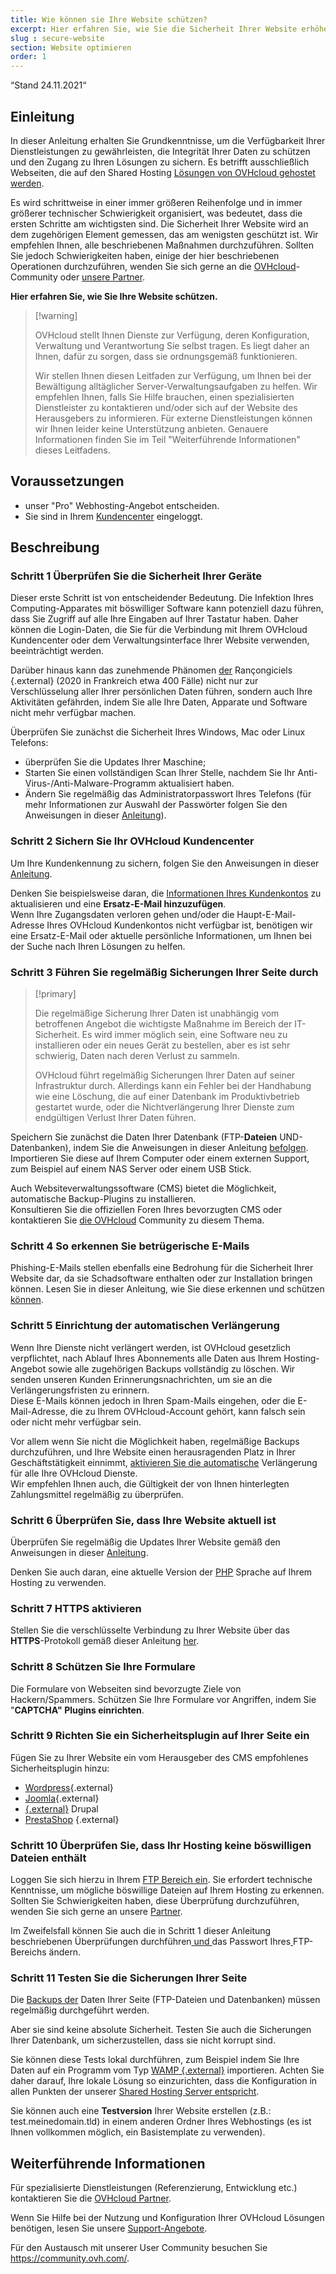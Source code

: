 ```yaml
---
title: Wie können sie Ihre Website schützen?
excerpt: Hier erfahren Sie, wie Sie die Sicherheit Ihrer Website erhöhen
slug : secure-website 
section: Website optimieren 
order: 1
---
```


“Stand 24.11.2021“

## Einleitung

In dieser Anleitung erhalten Sie Grundkenntnisse, um die Verfügbarkeit Ihrer Dienstleistungen zu gewährleisten, die Integrität Ihrer Daten zu schützen und den Zugang zu Ihren Lösungen zu sichern. Es betrifft ausschließlich Webseiten, die auf den Shared Hosting [Lösungen von OVHcloud gehostet werden](https://www.ovhcloud.com/fr/web-hosting/).

Es wird schrittweise in einer immer größeren Reihenfolge und in immer größerer technischer Schwierigkeit organisiert, was bedeutet, dass die ersten Schritte am wichtigsten sind. Die Sicherheit Ihrer Website wird an dem zugehörigen Element gemessen, das am wenigsten geschützt ist. Wir empfehlen Ihnen, alle beschriebenen Maßnahmen durchzuführen. Sollten Sie jedoch Schwierigkeiten haben, einige der hier beschriebenen Operationen durchzuführen, wenden Sie sich gerne an die [OVHcloud](https://community.ovh.com/)-Community oder [unsere Partner](https://partner.ovhcloud.com/fr/).

**Hier erfahren Sie, wie Sie Ihre Website schützen.**

> \[!warning]
>
> OVHcloud stellt Ihnen Dienste zur Verfügung, deren Konfiguration, Verwaltung und Verantwortung Sie selbst tragen. Es liegt daher an Ihnen, dafür zu sorgen, dass sie ordnungsgemäß funktionieren.
>
> Wir stellen Ihnen diesen Leitfaden zur Verfügung, um Ihnen bei der Bewältigung alltäglicher Server-Verwaltungsaufgaben zu helfen.  Wir empfehlen Ihnen, falls Sie Hilfe brauchen, einen spezialisierten Dienstleister zu kontaktieren und/oder sich auf der Website des Herausgebers zu informieren. Für externe Dienstleistungen können wir Ihnen leider keine Unterstützung anbieten. Genauere Informationen finden Sie im Teil "Weiterführende Informationen" dieses Leitfadens.
>

## Voraussetzungen

- unser "Pro" Webhosting-Angebot entscheiden.
- Sie sind in Ihrem [Kundencenter](https://www.ovh.com/auth/?action=gotomanager&from=https://www.ovh.com/fr/&ovhSubsidiary=fr) eingeloggt.

## Beschreibung

### Schritt 1 Überprüfen Sie die Sicherheit Ihrer Geräte <a name="local"></a>

Dieser erste Schritt ist von entscheidender Bedeutung. Die Infektion Ihres Computing-Apparates mit böswilliger Software kann potenziell dazu führen, dass Sie Zugriff auf alle Ihre Eingaben auf Ihrer Tastatur haben. Daher können die Login-Daten, die Sie für die Verbindung mit Ihrem OVHcloud Kundencenter oder dem Verwaltungsinterface Ihrer Website verwenden, beeinträchtigt werden.

Darüber hinaus kann das zunehmende Phänomen [der](https://www.cybermalveillance.gouv.fr/tous-nos-contenus/fiches-reflexes/rancongiciels-ransomwares) Rançongiciels {.external} (2020 in Frankreich etwa 400 Fälle) nicht nur zur Verschlüsselung aller Ihrer persönlichen Daten führen, sondern auch Ihre Aktivitäten gefährden, indem Sie alle Ihre Daten, Apparate und Software nicht mehr verfügbar machen. 

Überprüfen Sie zunächst die Sicherheit Ihres Windows, Mac oder Linux Telefons:

- überprüfen Sie die Updates Ihrer Maschine;
- Starten Sie einen vollständigen Scan Ihrer Stelle, nachdem Sie Ihr Anti-Virus-/Anti-Malware-Programm aktualisiert haben.
- Ändern Sie regelmäßig das Administratorpasswort Ihres Telefons (für mehr Informationen zur Auswahl der Passwörter folgen Sie den Anweisungen in dieser [Anleitung](../../customer/tout-savoir-sur-identifiant-client/)).

### Schritt 2 Sichern Sie Ihr OVHcloud Kundencenter

Um Ihre Kundenkennung zu sichern, folgen Sie den Anweisungen in dieser [Anleitung](../../customer/tout-savoir-sur-identifiant-client/).

Denken Sie beispielsweise daran, die [Informationen Ihres Kundenkontos](../tout-savoir-sur-identifiant-client/#modifier-mes-informations-personnelles) zu aktualisieren und eine **Ersatz-E-Mail hinzuzufügen**.<br>
Wenn Ihre Zugangsdaten verloren gehen und/oder die Haupt-E-Mail-Adresse Ihres OVHcloud Kundenkontos nicht verfügbar ist, benötigen wir eine Ersatz-E-Mail oder aktuelle persönliche Informationen, um Ihnen bei der Suche nach Ihren Lösungen zu helfen.

### Schritt 3 Führen Sie regelmäßig Sicherungen Ihrer Seite durch <a name="backup"></a>

> \[!primary]
>
> Die regelmäßige Sicherung Ihrer Daten ist unabhängig vom betroffenen Angebot die wichtigste Maßnahme im Bereich der IT-Sicherheit. Es wird immer möglich sein, eine Software neu zu installieren oder ein neues Gerät zu bestellen, aber es ist sehr schwierig, Daten nach deren Verlust zu sammeln.
>
> OVHcloud führt regelmäßig Sicherungen Ihrer Daten auf seiner Infrastruktur durch. Allerdings kann ein Fehler bei der Handhabung wie eine Löschung, die auf einer Datenbank im Produktivbetrieb gestartet wurde, oder die Nichtverlängerung Ihrer Dienste zum endgültigen Verlust Ihrer Daten führen.
>

Speichern Sie zunächst die Daten Ihrer Datenbank (FTP-**Dateien** UND-Datenbanken), indem Sie die Anweisungen in dieser Anleitung [befolgen](../exporter-son-site-web/). Importieren Sie diese auf Ihrem Computer oder einem externen Support, zum Beispiel auf einem NAS Server oder einem USB Stick.

Auch Websiteverwaltungssoftware (CMS) bietet die Möglichkeit, automatische Backup-Plugins zu installieren.<br>
Konsultieren Sie die offiziellen Foren Ihres bevorzugten CMS oder kontaktieren Sie [die OVHcloud](https://community.ovh.com/) Community zu diesem Thema.

### Schritt 4 So erkennen Sie betrügerische E-Mails

Phishing-E-Mails stellen ebenfalls eine Bedrohung für die Sicherheit Ihrer Website dar, da sie Schadsoftware enthalten oder zur Installation bringen können. Lesen Sie in dieser Anleitung, wie Sie diese erkennen und schützen [können](../customer/arnaques-fraude-phishing/).

### Schritt 5 Einrichtung der automatischen Verlängerung

Wenn Ihre Dienste nicht verlängert werden, ist OVHcloud gesetzlich verpflichtet, nach Ablauf Ihres Abonnements alle Daten aus Ihrem Hosting-Angebot sowie alle zugehörigen Backups vollständig zu löschen. Wir senden unseren Kunden Erinnerungsnachrichten, um sie an die Verlängerungsfristen zu erinnern.<br>
Diese E-Mails können jedoch in Ihren Spam-Mails eingehen, oder die E-Mail-Adresse, die zu Ihrem OVHcloud-Account gehört, kann falsch sein oder nicht mehr verfügbar sein.

Vor allem wenn Sie nicht die Möglichkeit haben, regelmäßige Backups durchzuführen, und Ihre Website einen herausragenden Platz in Ihrer Geschäftstätigkeit einnimmt, [aktivieren Sie die automatische](../../billing/renouvellement-automatique-ovh/#acceder-au-parametrage-de-vos-services) Verlängerung für alle Ihre OVHcloud Dienste.<br>
Wir empfehlen Ihnen auch, die Gültigkeit der von Ihnen hinterlegten Zahlungsmittel regelmäßig zu überprüfen.

### Schritt 6 Überprüfen Sie, dass Ihre Website aktuell ist

Überprüfen Sie regelmäßig die Updates Ihrer Website gemäß den Anweisungen in dieser [Anleitung](../site-ferme-pour-hack/#22-mettre-a-jour-votre-site-internet).

Denken Sie auch daran, eine aktuelle Version der [PHP](../configurer-le-php-sur-son-hebergement-web-mutu-2014/) Sprache auf Ihrem Hosting zu verwenden.

### Schritt 7 HTTPS aktivieren

Stellen Sie die verschlüsselte Verbindung zu Ihrer Website über das **HTTPS**-Protokoll gemäß dieser Anleitung [her](../passer-site-internet-https-ssl/).

### Schritt 8 Schützen Sie Ihre Formulare

Die Formulare von Webseiten sind bevorzugte Ziele von Hackern/Spammers. Schützen Sie Ihre Formulare vor Angriffen, indem Sie "**CAPTCHA" Plugins einrichten**.

### Schritt 9 Richten Sie ein Sicherheitsplugin auf Ihrer Seite ein

Fügen Sie zu Ihrer Website ein vom Herausgeber des CMS empfohlenes Sicherheitsplugin hinzu:

- [Wordpress](https://wordpress.com/fr/){.external}
- [Joomla](https://www.joomla.fr/){.external}
- [{.external}](https://www.drupal.fr/) Drupal
- [PrestaShop](https://www.prestashop.com/fr) {.external}

### Schritt 10 Überprüfen Sie, dass Ihr Hosting keine böswilligen Dateien enthält

Loggen Sie sich hierzu in Ihrem [FTP Bereich ein](../connexion-espace-stockage-ftp-hebergement-web/). Sie erfordert technische Kenntnisse, um mögliche böswillige Dateien auf Ihrem Hosting zu erkennen. Sollten Sie Schwierigkeiten haben, diese Überprüfung durchzuführen, wenden Sie sich gerne an unsere [Partner](https://partner.ovhcloud.com/fr/).

Im Zweifelsfall können Sie auch die in Schritt 1 dieser Anleitung beschriebenen Überprüfungen durchführen[ und ](#local)das Passwort Ihres[ ](../modifier-mot-de-passe-utilisateur-ftp/) FTP-Bereichs ändern.

### Schritt 11 Testen Sie die Sicherungen Ihrer Seite

Die [Backups der](#backup) Daten Ihrer Seite (FTP-Dateien und Datenbanken) müssen regelmäßig durchgeführt werden.

Aber sie sind keine absolute Sicherheit. Testen Sie auch die Sicherungen Ihrer Datenbank, um sicherzustellen, dass sie nicht korrupt sind.

Sie können diese Tests lokal durchführen, zum Beispiel indem Sie Ihre Daten auf ein Programm vom Typ [WAMP {.external}](https://www.wampserver.com/) importieren. Achten Sie daher darauf, Ihre lokale Lösung so einzurichten, dass die Konfiguration in allen Punkten der unserer [Shared Hosting Server entspricht]().

Sie können auch eine **Testversion** Ihrer Website erstellen (z.B.: test.meinedomain.tld) in einem anderen Ordner Ihres Webhostings (es ist Ihnen vollkommen möglich, ein Basistemplate zu verwenden).

## Weiterführende Informationen

Für spezialisierte Dienstleistungen (Referenzierung, Entwicklung etc.) kontaktieren Sie die [OVHcloud Partner](https://partner.ovhcloud.com/fr/).

Wenn Sie Hilfe bei der Nutzung und Konfiguration Ihrer OVHcloud Lösungen benötigen, lesen Sie unsere [Support-Angebote](https://www.ovhcloud.com/fr/support-levels/).

Für den Austausch mit unserer User Community besuchen Sie  <https://community.ovh.com/>.
